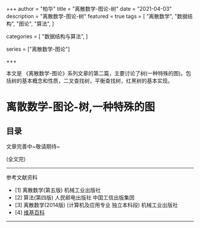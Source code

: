 +++
author = "柏华"
title = "离散数学-图论-树"
date = "2021-04-03"
description = "离散数学-图论-树"
featured = true
tags = [
    "离散数学",
    "数据结构",
    "图论",
    "算法",
]

categories = [
"数据结构与算法",
]

series = ["离散数学-图论"]

+++

本文是 《离散数学-图论》系列文章的第二篇，主要讨论了树(一种特殊的图)。包括树的基本概念和性质，二叉查找树，平衡查找树，红黑树的基本实现。


<!--more-->
# 离散数学-图论-树,一种特殊的图

## 目录

文章完善中~敬请期待~

(全文完)

---
参考文献资料
- [1] 离散数学(第五版) 机械工业出版社
- [2] 算法(第四版) 人民邮电出版社 中国工信出版集团
- [3] 离散数学(2014版) (计算机及应用专业 独立本科段)  机械工业出版社
- [4] [维基百科](https://zh.wikiredia.com)
---







